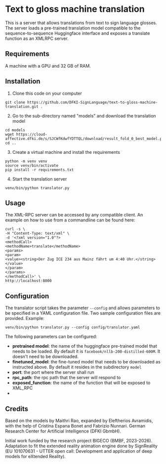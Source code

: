 # Text to gloss machine translation

This is a server that allows translations from text to sign language glosses. The server loads a pre-trained translation model compatible to the sequence-to-sequence Huggingface interface and exposes a translate function as an XMLRPC server. 

## Requirements

A machine with a GPU and 32 GB of RAM. 


## Installation

1. Clone this code on your computer
```
git clone https://github.com/DFKI-SignLanguage/text-to-gloss-machine-translation.git .
```
2. Go to the sub-directory named "models" and download the translation model
```
cd models
wget https://cloud-affective.dfki.de/s/SJCWfKdwfYDTTQL/download/result_fold_0_best_model.pt 
cd ..
```
3. Create a virtual machine and install the requirements
```
python -m venv venv
source venv/bin/activate
pip install -r requirements.txt
```
4. Start the translation server
```
venv/bin/python translator.py
```


## Usage

The XML-RPC server can be accessed by any compatible client. An example on how to use from a commandline can be found here:
```
curl -s \
-H "Content-Type: text/xml" \
-d '<?xml version="1.0"?>
<methodCall>
<methodName>translate</methodName>
<params>
<param>
<value><string>Der Zug ICE 234 aus Mainz fährt um 4:40 Uhr.</string></value>
</param>
</params>
</methodCall>' \
http://localhost:8000
```


## Configuration

The translator script takes the parameter `--config` and allows parameters to be specified in a YAML configuration file. Two sample configuration files are provided. Example:

```
venv/bin/python translator.py --config config/translator.yaml
```

The following parameters can be configured:
 - __pretrained model__: the name of the huggingface pre-trained model that needs to be loaded. By default it is `facebook/nllb-200-distilled-600M`. It doesn't need to be downloaded.
 - __finetuned_model__: the fine-tuned model that needs to be downloaded as instructed above. By default it resides in the subdirectory `model`
 - __port__: the port where the server shall run
 - __rpc_path__: the rpc path that the server will respond to
 - __exposed_function__: the name of the function that will be exposed to XML_RPC
 - 

## Credits

Based on the models by Maithri Rao, expanded by Eleftherios Avramidis, with the help of Cristina Espana Bonet and Fabrizio Nunnari. German Research Center for Artificial Intelligence (DFKI GbmbH).

Initial work funded by the research project BIGECO (BMBF, 2023-2026). Adaptation to fit the extended reality animation engine done by SignReality (EU 101070631 - UTTER open call: Development and application of deep models for eXtended Reality).  

